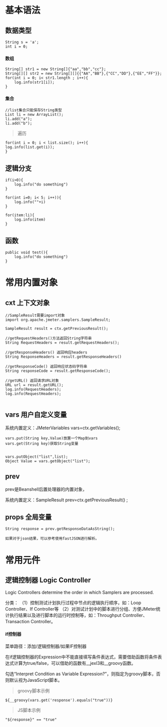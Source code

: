 # 基本语法

## 数据类型

```
String s = 'a';
int i = 0;
```

#### 数组
```
String[] str1 = new String[]{"aa","bb","cc"};
String[][] str2 = new String[][]{{"AA","BB"},{"CC","DD"},{"EE","FF"}};
for(int i = 0; i< str1.length ; i++){
    log.info(str1[i]);
}
```

#### 集合
```
//list集合只能保存String类型
List li = new ArrayList();
li.add("a");
li.add("b");
```

> 遍历
```
for(int i = 0; i < list.size(); i++){
log.info(list.get(i));
}
```


## 逻辑分支

```
if(i>0){
    log.info("do something")
}

for(int i=0; i< 5; i++)){
    log.info(""+i)
}

for(item:li){
    log.info(item)
}
```

## 函数

```
public void test(){
    log.info("do something")
}
```





# 常用内置对象


## cxt 上下文对象

```
//SampleResult需要import对象
import org.apache.jmeter.samplers.SampleResult;

SampleResult result = ctx.getPreviousResult();

//getRequestHeaders()方法返回String字符串
String RequestHeaders = result.getRequestHeaders();

//getResponseHeaders() 返回响应headers
String ResponseHeaders = result.getResponseHeaders() 

//getResponseCode() 返回响应状态码字符串
String responseCode = result.getResponseCode();

//getURL() 返回请求URL对象 
URL url = result.getURL();
log.info(RequestHeaders);
log.info(RequestHeaders);


```

## vars 用户自定义变量


系统内置定义：JMeterVariables vars=ctx.getVariables();

```
vars.put(String key,Value)放置一个Map到vars
vars.get(String key)获取String变量

 
vars.putObject("list",list);
Object Value = vars.getObject("list");
```





## prev

prev是Beanshell后置处理器的内置对象，

系统内置定义：SampleResult prev=ctx.getPreviousResult() ;



## props 全局变量

```
String response = prev.getResponseDataAsString();

如果对于json结果，可以参考使用fastJSON进行解析。

```




# 常用元件

## 逻辑控制器 Logic Controller

Logic Controllers determine the order in which Samplers are processed.

分类：
（1）控制测试计划执行过程中节点的逻辑执行顺序，如：Loop Controller、If Controller等
（2）对测试计划中的脚本进行分组、方便JMeter统计执行结果以及进行脚本的运行时控制等，如：Throughput Controller、Transaction Controller。

#### if控制器

菜单路径：添加/逻辑控制器/如果IF控制器

在if逻辑控制器的Expression中不能直接填写条件表达式，需要借助函数将条件表达式计算为true/false，可以借助的函数有__jexl3和__groovy函数。

勾选“Interpret Condition as Variable Expression?”，则指定为groovy脚本，否则默认视为JavaScript脚本。

> groovy脚本示例

```
${__groovy(vars.get('response').equals("true"))}
```

> JS脚本示例

```
"${response}" == "true"
```


